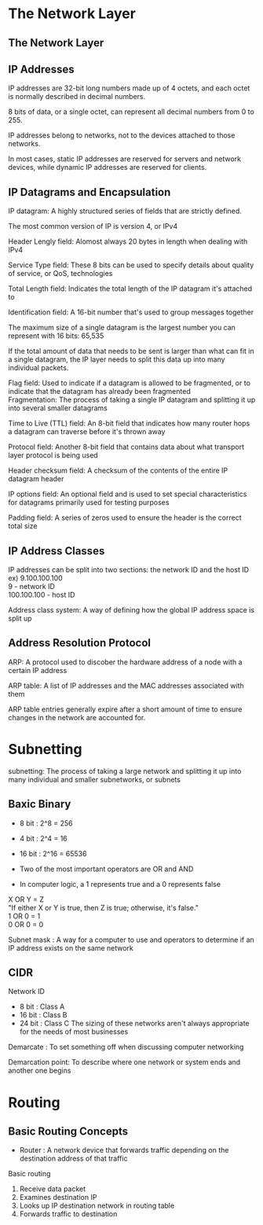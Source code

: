 The Network Layer
==========


The Network Layer
-----------

IP Addresses
-----------

IP addresses are 32-bit long numbers made up of 4 octets, and each octet is normally described in decimal numbers.  
  
8 bits of data, or a single octet, can represent all decimal numbers from 0 to 255.  
  
IP addresses belong to networks, not to the devices attached to those networks.  
  
In most cases, static IP addresses are reserved for servers and network devices, while dynamic IP addresses are reserved for clients.

IP Datagrams and Encapsulation
-----------------

IP datagram: A highly structured series of fields that are strictly defined.  
  
The most common version of IP is version 4, or IPv4  
  
Header Lengly field: Alomost always 20 bytes in length when dealing with IPv4  
  
Service Type field: These 8 bits can be used to specify details about quality of service, or QoS, technologies  
  
Total Length field: Indicates the total length of the IP datagram it's attached to  
  
Identification field: A 16-bit number that's used to group messages together  
  
The maximum size of a single datagram is the largest number you can represent with 16 bits: 65,535  
  
If the total amount of data that needs to be sent is larger than what can fit in a single datagram, the IP layer needs to split this data up into many individual packets.  
  
Flag field: Used to indicate if a datagram is allowed to be fragmented, or to indicate that the datagram has already been fragmented   
Fragmentation: The process of taking a single IP datagram and splitting it up into several smaller datagrams   
  
Time to Live (TTL) field: An 8-bit field that indicates how many router hops a datagram can traverse before it's thrown away  
  
Protocol field: Another 8-bit field that contains data about what transport layer protocol is being used  
  
Header checksum field: A checksum of the contents of the entire IP datagram header  
  
IP options field: An optional field and is used to set special characteristics for datagrams primarily used for testing purposes  
  
Padding field: A series of zeros used to ensure the header is the correct total size

IP Address Classes
------------
IP addresses can be split into two sections: the network ID and the host ID  
ex) 9.100.100.100  
9 - network ID  
100.100.100 - host ID  
  
Address class system: A way of defining how the global IP address space is split up

Address Resolution Protocol
-----------------------

ARP: A protocol used to discober the hardware address of a node with a certain IP address  
  
ARP table: A list of IP addresses and the MAC addresses associated with them  
  
ARP table entries generally expire after a short amount of time to ensure changes in the network are accounted for.

Subnetting
======

subnetting: The process of taking a large network and splitting it up into many individual and smaller subnetworks, or subnets

Baxic Binary
--------
- 8 bit : 2^8 = 256
- 4 bit : 2^4 = 16
- 16 bit : 2^16 = 65536
  
- Two of the most important operators are OR and AND  
- In computer logic, a 1 represents true and a 0 represents false  
  
X OR Y = Z  
"If either X or Y is true, then Z is true; otherwise, it's false."  
1 OR 0 = 1  
0 OR 0 = 0  
  
Subnet mask :  A way for a computer to use and operators to determine if an IP address exists on the same network

CIDR
---------
Network ID
- 8 bit : Class A
- 16 bit : Class B
- 24 bit : Class C
The sizing of these networks aren't always appropriate for the needs of most businesses  
  
Demarcate : To set something off when discussing computer networking  
  
Demarcation point: To describe where one network or system ends and another one begins

Routing
========
Basic Routing Concepts
---------
- Router : A network device that forwards traffic depending on the destination address of that traffic
  
Basic routing
1. Receive data packet
2. Examines destination IP
3. Looks up IP destination network in routing table
4. Forwards traffic to destination


